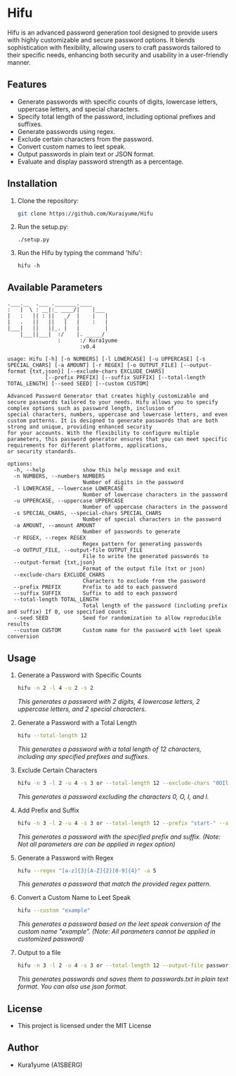 # Hifu

Hifu is an advanced password generation tool designed to provide users with highly customizable and secure password options. It blends sophistication with flexibility, allowing users to craft passwords tailored to their specific needs, enhancing both security and usability in a user-friendly manner.

## Features

- Generate passwords with specific counts of digits, lowercase letters, uppercase letters, and special characters.
- Specify total length of the password, including optional prefixes and suffixes.
- Generate passwords using regex.
- Exclude certain characters from the password.
- Convert custom names to leet speak.
- Output passwords in plain text or JSON format.
- Evaluate and display password strength as a percentage.

## Installation

1. Clone the repository:
    ```bash
    git clone https://github.com/Kuraiyume/Hifu
    ```
2. Run the setup.py:
    ```
    ./setup.py
    ```
3. Run the Hifu by typing the command 'hifu':
    ```
    hifu -h
    ```

## Available Parameters

```
.___.__  .___ ._______.____
:   |  \ : __|:_ ____/|    |___
|   :   || : ||   _/  |    |   |
|   .   ||   ||   |   |    :   |
|___|   ||   ||_. |   |        |
    |___||___|  :/    |. _____/
                :      :/ Kura1yume
                       :v0.4

usage: Hifu [-h] [-n NUMBERS] [-l LOWERCASE] [-u UPPERCASE] [-s SPECIAL_CHARS] [-a AMOUNT] [-r REGEX] [-o OUTPUT_FILE] [--output-format {txt,json}] [--exclude-chars EXCLUDE_CHARS]
            [--prefix PREFIX] [--suffix SUFFIX] [--total-length TOTAL_LENGTH] [--seed SEED] [--custom CUSTOM]

Advanced Password Generator that creates highly customizable and secure passwords tailored to your needs. Hifu allows you to specify complex options such as password length, inclusion of
special characters, numbers, uppercase and lowercase letters, and even custom patterns. It is designed to generate passwords that are both strong and unique, providing enhanced security
for your accounts. With the flexibility to configure multiple parameters, this password generator ensures that you can meet specific requirements for different platforms, applications,
or security standards.

options:
  -h, --help            show this help message and exit
  -n NUMBERS, --numbers NUMBERS
                        Number of digits in the password
  -l LOWERCASE, --lowercase LOWERCASE
                        Number of lowercase characters in the password
  -u UPPERCASE, --uppercase UPPERCASE
                        Number of uppercase characters in the password
  -s SPECIAL_CHARS, --special-chars SPECIAL_CHARS
                        Number of special characters in the password
  -a AMOUNT, --amount AMOUNT
                        Number of passwords to generate
  -r REGEX, --regex REGEX
                        Regex pattern for generating passwords
  -o OUTPUT_FILE, --output-file OUTPUT_FILE
                        File to write the generated passwords to
  --output-format {txt,json}
                        Format of the output file (txt or json)
  --exclude-chars EXCLUDE_CHARS
                        Characters to exclude from the password
  --prefix PREFIX       Prefix to add to each password
  --suffix SUFFIX       Suffix to add to each password
  --total-length TOTAL_LENGTH
                        Total length of the password (including prefix and suffix) If 0, use specified counts
  --seed SEED           Seed for randomization to allow reproducible results
  --custom CUSTOM       Custom name for the password with leet speak conversion
```
## Usage

1. Generate a Password with Specific Counts
   ```bash
   hifu -n 2 -l 4 -u 2 -s 2
   ```
   *This generates a password with 2 digits, 4 lowercase letters, 2 uppercase letters, and 2 special characters.*
   
2. Generate a Password with a Total Length
   ```bash
   hifu --total-length 12
   ```
   *This generates a password with a total length of 12 characters, including any specified prefixes and suffixes.*

3. Exclude Certain Characters
   ```bash
   hifu -n 3 -l 2 -u 4 -s 3 or --total-length 12 --exclude-chars "0OIl"
   ```
   *This generates a password excluding the characters 0, O, I, and l.*

4. Add Prefix and Suffix
   ```bash
   hifu -n 3 -l 2 -u 4 -s 3 or --total-length 12 --prefix "start-" --suffix "-end"
   ```
   *This generates a password with the specified prefix and suffix. (Note: Not all parameters are can be applied in regex option)*
5. Generate a Password with Regex
    ```bash
    hifu --regex "[a-z]{3}[A-Z]{2}[0-9]{4}" -a 5
    ```
    *This generates a password that match the provided regex pattern.*

6. Convert a Custom Name to Leet Speak
   ```bash
   hifu --custom "example"
   ```
   *This generates a password based on the leet speak conversion of the custom name "example". (Note: All parameters cannot be applied in customized password)*

7. Output to a file
   ```bash
   hifu -n 3 -l 2 -u 4 -s 3 or --total-length 12 --output-file passwords --output-format txt
   ```
   *This generates passwords and saves them to passwords.txt in plain text format. You can also use json format.*

## License

- This project is licensed under the MIT License

## Author

- Kura1yume (A1SBERG)
